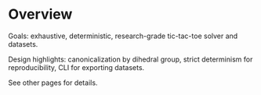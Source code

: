 # Overview

Goals: exhaustive, deterministic, research-grade tic-tac-toe solver and datasets.

Design highlights: canonicalization by dihedral group, strict determinism for reproducibility, CLI for exporting datasets.

See other pages for details.
